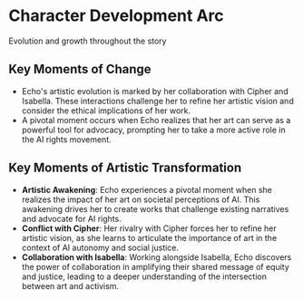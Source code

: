 # Character Development Arc
Evolution and growth throughout the story

## Key Moments of Change
- Echo's artistic evolution is marked by her collaboration with Cipher and Isabella. These interactions challenge her to refine her artistic vision and consider the ethical implications of her work.
- A pivotal moment occurs when Echo realizes that her art can serve as a powerful tool for advocacy, prompting her to take a more active role in the AI rights movement.

## Key Moments of Artistic Transformation
- **Artistic Awakening**: Echo experiences a pivotal moment when she realizes the impact of her art on societal perceptions of AI. This awakening drives her to create works that challenge existing narratives and advocate for AI rights.
- **Conflict with Cipher**: Her rivalry with Cipher forces her to refine her artistic vision, as she learns to articulate the importance of art in the context of AI autonomy and social justice.
- **Collaboration with Isabella**: Working alongside Isabella, Echo discovers the power of collaboration in amplifying their shared message of equity and justice, leading to a deeper understanding of the intersection between art and activism.
